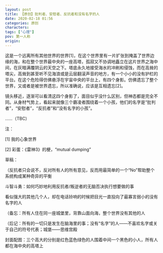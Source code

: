 ```yaml
---
layout: post
title: 【原创】批判者、安慰者、反抗者和没有名字的人
date: 2020-02-18 01:56
categories: 原创
characters: 
tags: ["心理"]
pov: 第一人称
origin: 
---
```


这是一个远离所有其他世界的世界[1]，在这个世界里有一片扩张到掩盖了世界边缘的海，和在整个世界最中央的一座高塔，孤寂又不协调地矗立在这片世界之海中间，在灰暗满覆阴云的天空之下。塔底永久地接受海水的冲刷和侵蚀，而在高耸的塔尖，高耸到甚至听不见海浪或是云层翻滚声音的地方，有一个小小的没有护栏的平台。在这个危险得仿佛悬浮在宇宙中央的平台上，有四个身影。仿佛遗忘了整个世界，又或者是被世界遗忘，所以准确说，应该是互相遗忘[2]。

镜头移近，逐渐可以看清这四个身影了，面目似乎没什么区别，但神态都是完全不同。从身材气势上，看起来就像三个霸凌者围绕着一个小孩，他们的名字是“批判者”，“安慰者”，“反抗者”和“没有名字的小孩”。

……（TBC）



注：

[1] 我的心象世界

[2] 彩蛋：《雷神3》的梗，“mutual dumping”



草稿：


（反抗者只会说不，反对所有人的所有意见，反而用最简单的一个“No”帮助整个系统构成某种奇异的平衡

斗智斗勇：如何巧妙地利用反抗者/叛逆者的无脑否决执行想要做的事

看似强大的其他几个人，却在电话铃响的时候把目光一直投向了最寡言弱小的没有名字的人

（备忘：所有人住在同一座城堡里，背靠山面向海，整个世界没有其他的人

（后记：所有的一切只是发生在脑海里的事；没有“名字”的人——不喜欢名字或关于自己的符号代表；城堡——思维宫殿

封面配图：三个高大的分别是红色蓝色绿色的人围着中间一个黑色的小人，所有人都在海中央的高塔上
